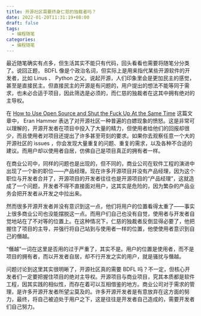 ```yaml
---
title: 开源社区需要终身仁慈的独裁者吗？
date: 2022-01-20T11:31:19+08:00
draft: false
tags:
  - 编程随笔
categories:
  - 编程随笔
---
```


最近随笔确实有点多，但生活其实不能只有代码，回头看看也需要将随笔分分类了。说回正题， BDFL 像是个政治名词，但实际上是用来指代某些开源软件的开发者，比如 Linus 、 Python 之父。说起开源，人们印象里会是更加民主的感觉，甚至是直接民主。但直接民主的开源是有问题的，用户提出的想法不能等同于需求，也未必合适于项目，因此筛选是必须的，而仁慈的独裁者在这其中拥有绝对的主导权。

在 [How to Use Open Source and Shut the Fuck Up At the Same Time](http://web.archive.org/web/20160306114904/http:/hueniverse.com/2016/01/26/how-to-use-open-source-and-shut-the-fuck-up-at-the-same-time/) 这篇文章中， Eran Hammer 表达了对开源社区一种普遍的白嫖现象的愤怒。这是非常可以理解的，开源开发者在项目中投入了大量的精力，但使用者给他们的回报却很少，而且使用者对项目还提出了许多甚至苛刻的要求。如果你去观察任意一个大的开源社区的 issues ，你会发现大量重复的问题、重复的需求，以及各种不合适的建议。而用户却以使用者自居，仿佛自己是项目真正的拥有者一样。

在商业公司中，同样的问题也是出现的，但不同的，商业公司在软件工程的演进中出现了一个新的职位——产品经理。现在许多开源项目并没有产品经理，因为这个职位与开发者合并了，开源项目的开发者往往也是开源项目的“产品经理”，这就造成了一个问题，开发者不得不直接面对用户，这其实是危险的，因为繁杂的产品业务会把开发者从开发之中拉出来。

然而很多开源开发者并没有意识到这一点，他们将用户的位置看得太重了——事实上很多商业公司也没能摆脱这一点。而用户们自己也没有自觉，使用者与开发者自觉地站在了不对等的位置上。在这种情况下，仁慈的独裁者反倒显得必要了，他把握住了项目的主导，并强行将自己站到与使用者一样的位置，他使使用者意识到自己的僭越。

“僭越”一词在这里是否用的过于严重了，其实不是。用户的位置是使用者，而不是项目的拥有者，而以开发者自居，却不行开发之实的用户，就是骚扰与僭越。

问题讨论到这里其实很明晰了，开源社区真的需要 BDFL 吗？不一定，但核心开发者们一定要把握住项目的绝对主导权。开源项目与商业项目，究其本质都是软件工程，因其实践的相似性，而存在着可以互相借鉴的地方。商业公司对于需求的管理，是许多开源开发者所望尘莫及的。许多开源开发者是有意放弃在这方面的努力，最终，将自己被迫处于用户之下，这是往往是开发者自己造成的，需要开发者们自己努力。

